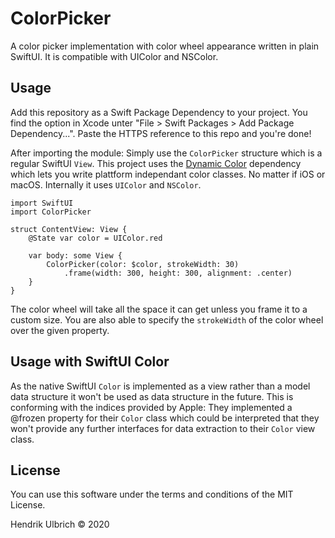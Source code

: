 # ColorPicker

A color picker implementation with color wheel appearance written in plain SwiftUI. It is compatible with UIColor and NSColor.

## Usage

Add this repository as a Swift Package Dependency to your project. You find the option in Xcode unter "File > Swift Packages > Add Package Dependency...". Paste the HTTPS reference to this repo and you're done!

After importing the module: Simply use the `ColorPicker` structure which is a regular SwiftUI `View`.
This project uses the [Dynamic Color](https://github.com/yannickl/DynamicColor) dependency which lets you write plattform independant color classes. No matter if iOS or macOS. Internally it uses `UIColor` and `NSColor`.

```
import SwiftUI
import ColorPicker

struct ContentView: View {
    @State var color = UIColor.red
    
    var body: some View {
        ColorPicker(color: $color, strokeWidth: 30)
            .frame(width: 300, height: 300, alignment: .center)
    }
}
```

The color wheel will take all the space it can get unless you frame it to a custom size. You are also able to specify the `strokeWidth` of the color wheel over the given property.

## Usage with SwiftUI Color

As the native SwiftUI `Color` is implemented as a view rather than a model data structure it won't be used as data structure in the future. This is conforming with the indices provided by Apple: They implemented a @frozen property for their `Color` class which could be interpreted that they won't provide any further interfaces for data extraction to their `Color` view class. 

## License

You can use this software under the terms and conditions of the MIT License.

Hendrik Ulbrich © 2020
